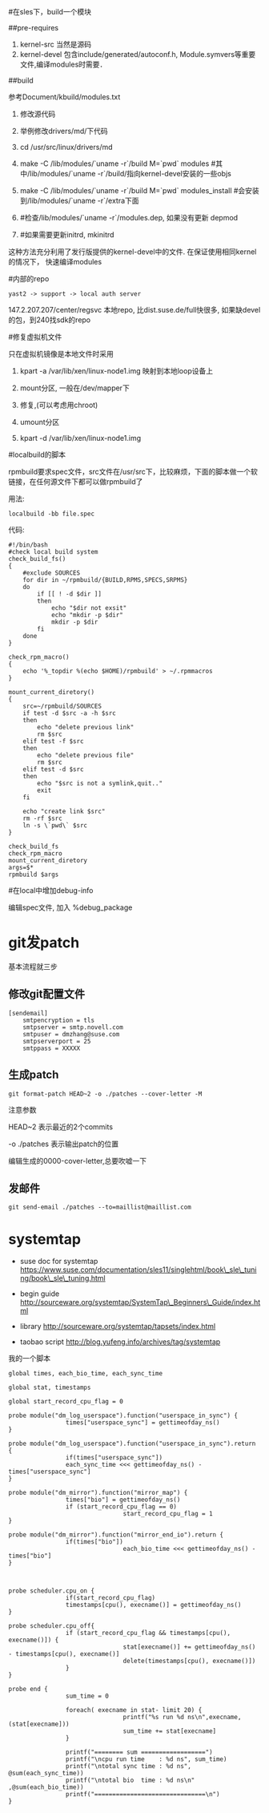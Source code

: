 #在sles下，build一个模块

##pre-requires

1. kernel-src
	 当然是源码
2. kernel-devel
   包含include/generated/autoconf.h, Module.symvers等重要文件,编译modules时需要．

##build

参考Document/kbuild/modules.txt

1. 修改源代码

2. 举例修改drivers/md/下代码

3. cd /usr/src/linux/drivers/md

4. make -C /lib/modules/\`uname -r\`/build M=\`pwd\` modules
	 #其中/lib/modules/\`uname -r\`/build/指向kernel-devel安装的一些objs

5. make -C /lib/modules/\`uname -r\`/build M=\`pwd\` modules\_install
	 #会安装到/lib/modules/\`uname -r\`/extra下面

6. #检查/lib/modules/\`uname -r\`/modules.dep, 如果没有更新
	 depmod

7. #如果需要更新initrd,
	 mkinitrd

这种方法充分利用了发行版提供的kernel-devel中的文件. 在保证使用相同kernel的情况下，
快速编译modules


#内部的repo

	yast2 -> support -> local auth server 

147.2.207.207/center/regsvc
本地repo, 比dist.suse.de/full快很多, 如果缺devel的包，到240找sdk的repo



#修复虚拟机文件

只在虚拟机镜像是本地文件时采用

1. kpart -a /var/lib/xen/linux-node1.img
   映射到本地loop设备上

2. mount分区, 一般在/dev/mapper下

3. 修复,(可以考虑用chroot)

4. umount分区

5. kpart -d /var/lib/xen/linux-node1.img


#localbuild的脚本

rpmbuild要求spec文件，src文件在/usr/src下，比较麻烦，下面的脚本做一个软链接，在任何源文件下都可以做rpmbuild了

用法:

	localbuild -bb file.spec

代码:

	#!/bin/bash
	#check local build system
	check_build_fs()
	{
		#exclude SOURCES
		for dir in ~/rpmbuild/{BUILD,RPMS,SPECS,SRPMS}
		do
			if [[ ! -d $dir ]]
			then
				echo "$dir not exsit"
				echo "mkdir -p $dir"
				mkdir -p $dir
			fi
		done
	}

	check_rpm_macro()
	{
		echo '%_topdir %(echo $HOME)/rpmbuild' > ~/.rpmmacros
	}

	mount_current_diretory()
	{
		src=~/rpmbuild/SOURCES
		if test -d $src -a -h $src
		then
			echo "delete previous link"
			rm $src
		elif test -f $src
		then
			echo "delete previous file"
			rm $src
		elif test -d $src
		then
			echo "$src is not a symlink,quit.."
			exit
		fi

		echo "create link $src"
		rm -rf $src
		ln -s \`pwd\` $src
	}

	check_build_fs
	check_rpm_macro
	mount_current_diretory
	args=$*
	rpmbuild $args

#在local中增加debug-info

编辑spec文件, 加入 %debug\_package



# git发patch

基本流程就三步

## 修改git配置文件

	[sendemail]
		smtpencryption = tls
		smtpserver = smtp.novell.com
		smtpuser = dmzhang@suse.com
		smtpserverport = 25
		smtppass = XXXXX

## 生成patch
	
	git format-patch HEAD~2 -o ./patches --cover-letter -M 

注意参数

HEAD~2 表示最近的2个commits

-o ./patches 表示输出patch的位置

编辑生成的0000-cover-letter,总要吹嘘一下

## 发邮件	

	git send-email ./patches --to=maillist@maillist.com


# systemtap 

* suse doc for systemtap
https://www.suse.com/documentation/sles11/singlehtml/book\_sle\_tuning/book\_sle\_tuning.html

* begin guide
http://sourceware.org/systemtap/SystemTap\_Beginners\_Guide/index.html

* library 
http://sourceware.org/systemtap/tapsets/index.html

* taobao script
http://blog.yufeng.info/archives/tag/systemtap

我的一个脚本

	global times, each_bio_time, each_sync_time

	global stat, timestamps

	global start_record_cpu_flag = 0

	probe module("dm_log_userspace").function("userspace_in_sync") {
					times["userspace_sync"] = gettimeofday_ns()
	}

	probe module("dm_log_userspace").function("userspace_in_sync").return {
					if(times["userspace_sync"])
					each_sync_time <<< gettimeofday_ns() - times["userspace_sync"]
	}

	probe module("dm_mirror").function("mirror_map") {
					times["bio"] = gettimeofday_ns()
					if (start_record_cpu_flag == 0)
									start_record_cpu_flag = 1
	}

	probe module("dm_mirror").function("mirror_end_io").return {
					if(times["bio"])
									each_bio_time <<< gettimeofday_ns() - times["bio"]
	}



	probe scheduler.cpu_on {
					if(start_record_cpu_flag)
					timestamps[cpu(), execname()] = gettimeofday_ns()
	}

	probe scheduler.cpu_off{
					if (start_record_cpu_flag && timestamps[cpu(), execname()]) {
									stat[execname()] += gettimeofday_ns() - timestamps[cpu(), execname()]
									delete(timestamps[cpu(), execname()])
					}
	}

	probe end {
					sum_time = 0

					foreach( execname in stat- limit 20) {
									printf("%s run %d ns\n",execname, (stat[execname]))
									sum_time += stat[execname]
					}

					printf("======== sum ==================")
					printf("\ncpu run time    : %d ns", sum_time)
					printf("\ntotal sync time : %d ns", @sum(each_sync_time))
					printf("\ntotal bio  time : %d ns\n" ,@sum(each_bio_time))
					printf("===============================\n")
	}


